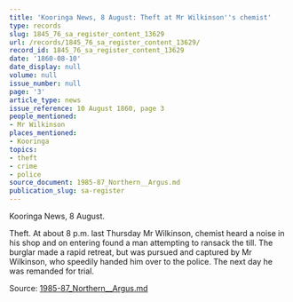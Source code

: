 ```yaml
---
title: 'Kooringa News, 8 August: Theft at Mr Wilkinson''s chemist'
type: records
slug: 1845_76_sa_register_content_13629
url: /records/1845_76_sa_register_content_13629/
record_id: 1845_76_sa_register_content_13629
date: '1860-08-10'
date_display: null
volume: null
issue_number: null
page: '3'
article_type: news
issue_reference: 10 August 1860, page 3
people_mentioned:
- Mr Wilkinson
places_mentioned:
- Kooringa
topics:
- theft
- crime
- police
source_document: 1985-87_Northern__Argus.md
publication_slug: sa-register
---
```


Kooringa News, 8 August.

Theft.  At about 8 p.m. last Thursday Mr Wilkinson, chemist heard a noise in his shop and on entering found a man attempting to ransack the till.  The burglar made a rapid retreat, but was pursued and captured by Mr Wilkinson, who speedily handed him over to the police.  The next day he was remanded for trial.

Source: [1985-87_Northern__Argus.md](/downloads/markdown/1985-87_Northern__Argus.md)
